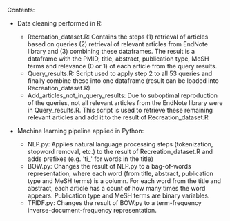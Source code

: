 Contents:

- Data cleaning performed in R:
  * Recreation_dataset.R:  Contains the steps (1) retrieval of articles based on queries (2) retrieval of relevant articles from EndNote library and (3) combining these dataframes.
    The result is a dataframe with the PMID, title, abstract, publication type, MeSH terms and relevance (0 or 1) of each article from the query results.
  * Query_results.R: Script used to apply step 2 to all 53 queries and finally combine these into one dataframe (result can be loaded into Recreation_dataset.R)
  * Add_articles_not_in_query_results:  Due to suboptimal reproduction of the queries, not all relevant articles from the EndNote library were in Query_results.R. This script is used to retrieve these remaining relevant articles and add it to the result of Recreation_dataset.R

- Machine learning pipeline applied in Python:
  * NLP.py:  Applies natural language processing steps (tokenization, stopword removal, etc.) to the result of Recreation_dataset.R and adds prefixes (e.g. 'ti_' for words in the title)
  * BOW.py: Changes the result of NLP.py to a bag-of-words representation, where each word (from title, abstract, publication type and MeSH terms) is a column. For each word from the title and abstract, each article has a count of how many times the word appears. Publication type and MeSH terms are binary variables.
  * TFIDF.py: Changes the result of BOW.py to a term-frequency inverse-document-frequency representation. 
